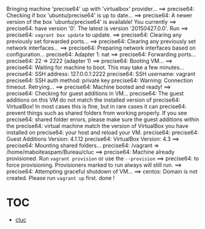 Bringing machine 'precise64' up with 'virtualbox' provider...
==> precise64: Checking if box 'ubuntu/precise64' is up to date...
==> precise64: A newer version of the box 'ubuntu/precise64' is available! You currently
==> precise64: have version '0'. The latest is version '20150427.0.0'. Run
==> precise64: `vagrant box update` to update.
==> precise64: Clearing any previously set forwarded ports...
==> precise64: Clearing any previously set network interfaces...
==> precise64: Preparing network interfaces based on configuration...
    precise64: Adapter 1: nat
==> precise64: Forwarding ports...
    precise64: 22 => 2222 (adapter 1)
==> precise64: Booting VM...
==> precise64: Waiting for machine to boot. This may take a few minutes...
    precise64: SSH address: 127.0.0.1:2222
    precise64: SSH username: vagrant
    precise64: SSH auth method: private key
    precise64: Warning: Connection timeout. Retrying...
==> precise64: Machine booted and ready!
==> precise64: Checking for guest additions in VM...
    precise64: The guest additions on this VM do not match the installed version of
    precise64: VirtualBox! In most cases this is fine, but in rare cases it can
    precise64: prevent things such as shared folders from working properly. If you see
    precise64: shared folder errors, please make sure the guest additions within the
    precise64: virtual machine match the version of VirtualBox you have installed on
    precise64: your host and reload your VM.
    precise64: 
    precise64: Guest Additions Version: 4.1.12
    precise64: VirtualBox Version: 4.3
==> precise64: Mounting shared folders...
    precise64: /vagrant => /home/maboiteaspam/Bureau/cluc
==> precise64: Machine already provisioned. Run `vagrant provision` or use the `--provision`
==> precise64: to force provisioning. Provisioners marked to run always will still run.
==> precise64: Attempting graceful shutdown of VM...
==> centos: Domain is not created. Please run `vagrant up` first.
done !
# TOC
   - [cluc](#cluc)
<a name=""></a>
 
